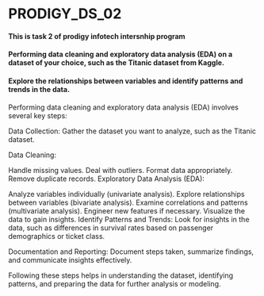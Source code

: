 # PRODIGY_DS_02

#### This is task 2 of prodigy infotech intersnhip program
#### Performing data cleaning and exploratory data analysis (EDA) on a dataset of your choice, such as the Titanic dataset from Kaggle.
#### Explore the relationships between variables and identify patterns and trends in the data.

Performing data cleaning and exploratory data analysis (EDA) involves several key steps:

Data Collection: Gather the dataset you want to analyze, such as the Titanic dataset.

Data Cleaning:

Handle missing values.
Deal with outliers.
Format data appropriately.
Remove duplicate records.
Exploratory Data Analysis (EDA):

Analyze variables individually (univariate analysis).
Explore relationships between variables (bivariate analysis).
Examine correlations and patterns (multivariate analysis).
Engineer new features if necessary.
Visualize the data to gain insights.
Identify Patterns and Trends: Look for insights in the data, such as differences in survival rates based on passenger demographics or ticket class.

Documentation and Reporting: Document steps taken, summarize findings, and communicate insights effectively.

Following these steps helps in understanding the dataset, identifying patterns, and preparing the data for further analysis or modeling.
